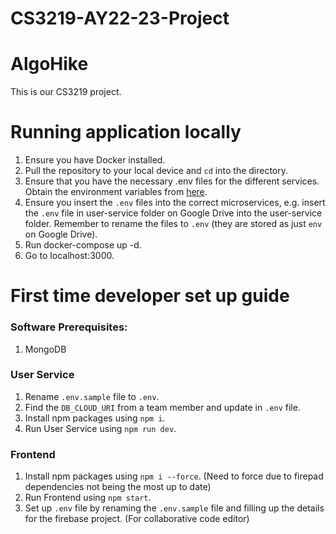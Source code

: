 # CS3219-AY22-23-Project

# AlgoHike
This is our CS3219 project.

# Running application locally
1. Ensure you have Docker installed.
2. Pull the repository to your local device and `cd` into the directory.
3. Ensure that you have the necessary .env files for the different services. Obtain the environment variables from [here](https://drive.google.com/drive/folders/19W-aJ8sCx0g9EkEqVuJvIHJppAJ8o36U).
4. Ensure you insert the `.env` files into the correct microservices, e.g. insert the `.env` file in user-service folder on Google Drive into the user-service folder. Remember to rename the files to `.env` (they are stored as just `env` on Google Drive).
5. Run docker-compose up -d.
6. Go to localhost:3000.

# First time developer set up guide
### Software Prerequisites: 
1. MongoDB

### User Service
1. Rename `.env.sample` file to `.env`.
2. Find the `DB_CLOUD_URI` from a team member and update in `.env` file.
3. Install npm packages using `npm i`.
4. Run User Service using `npm run dev`.

### Frontend
1. Install npm packages using `npm i --force`. (Need to force due to firepad dependencies not being the most up to date)
2. Run Frontend using `npm start`.
3. Set up `.env` file by renaming the `.env.sample` file and filling up the details for the firebase project. (For collaborative code editor)
